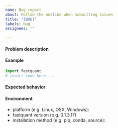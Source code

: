 ```yaml
---
name: Bug report
about: Follow the outline when submitting issues
title: "[BUG]"
labels: bug
assignees: ''

---
```


<!-- Fill in the information below before opening an issue. -->

#### Problem description
<!-- Provide a clear and concise description of the issue. -->

#### Example
<!-- Provide a link or minimal code snippet that demonstrates the issue. -->
```python
import fastquant
# insert code here ...
```

#### Expected behavior
<!-- Describe the behavior you expected and how it differs from the behavior observed in the example. -->

#### Environment

-  platform (e.g. Linux, OSX, Windows):
-  fastquant version (e.g. 0.1.3.17)
-  installation method (e.g. pip, conda, source):
